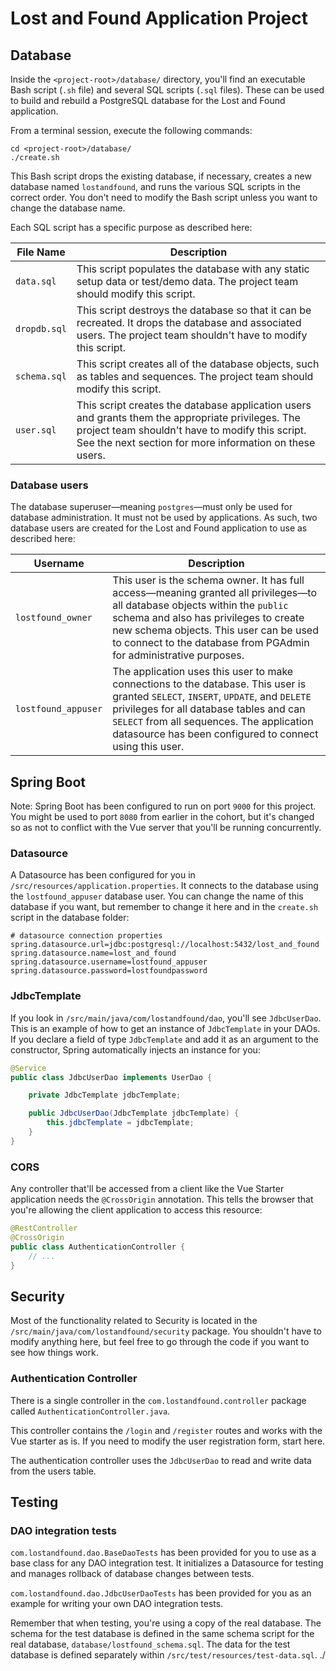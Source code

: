 # Lost and Found Application Project

## Database

Inside the `<project-root>/database/` directory, you'll find an executable Bash script (`.sh` file) and several SQL scripts (`.sql` files). These can be used to build and rebuild a PostgreSQL database for the Lost and Found application.

From a terminal session, execute the following commands:

```
cd <project-root>/database/
./create.sh
```

This Bash script drops the existing database, if necessary, creates a new database named `lostandfound`, and runs the various SQL scripts in the correct order. You don't need to modify the Bash script unless you want to change the database name.

Each SQL script has a specific purpose as described here:

| File Name | Description |
| ------- | ----------- |
| `data.sql` | This script populates the database with any static setup data or test/demo data. The project team should modify this script. |
| `dropdb.sql` | This script destroys the database so that it can be recreated. It drops the database and associated users. The project team shouldn't have to modify this script. |
| `schema.sql` | This script creates all of the database objects, such as tables and sequences. The project team should modify this script. |
| `user.sql` | This script creates the database application users and grants them the appropriate privileges. The project team shouldn't have to modify this script. <br /> See the next section for more information on these users. |

### Database users

The database superuser—meaning `postgres`—must only be used for database administration. It must not be used by applications. As such, two database users are created for the Lost and Found application to use as described here:

| Username | Description |
| -------- | ----------- |
| `lostfound_owner` | This user is the schema owner. It has full access—meaning granted all privileges—to all database objects within the `public` schema and also has privileges to create new schema objects. This user can be used to connect to the database from PGAdmin for administrative purposes. |
| `lostfound_appuser` | The application uses this user to make connections to the database. This user is granted `SELECT`, `INSERT`, `UPDATE`, and `DELETE` privileges for all database tables and can `SELECT` from all sequences. The application datasource has been configured to connect using this user. |


## Spring Boot
Note: Spring Boot has been configured to run on port `9000` for this project. You might be used to port `8080` from earlier in the cohort, but it's changed so as not to conflict with the Vue server that you'll be running concurrently.

### Datasource

A Datasource has been configured for you in `/src/resources/application.properties`. It connects to the database using the `lostfound_appuser` database user. You can change the name of this database if you want, but remember to change it here and in the `create.sh` script in the database folder:

```
# datasource connection properties
spring.datasource.url=jdbc:postgresql://localhost:5432/lost_and_found
spring.datasource.name=lost_and_found
spring.datasource.username=lostfound_appuser
spring.datasource.password=lostfoundpassword
```

### JdbcTemplate

If you look in `/src/main/java/com/lostandfound/dao`, you'll see `JdbcUserDao`. This is an example of how to get an instance of `JdbcTemplate` in your DAOs. If you declare a field of type `JdbcTemplate` and add it as an argument to the constructor, Spring automatically injects an instance for you:

```java
@Service
public class JdbcUserDao implements UserDao {

    private JdbcTemplate jdbcTemplate;

    public JdbcUserDao(JdbcTemplate jdbcTemplate) {
        this.jdbcTemplate = jdbcTemplate;
    }
}
```

### CORS

Any controller that'll be accessed from a client like the Vue Starter application needs the `@CrossOrigin` annotation. This
tells the browser that you're allowing the client application to access this resource:

```java
@RestController
@CrossOrigin
public class AuthenticationController {
    // ...
}
```

## Security

Most of the functionality related to Security is located in the `/src/main/java/com/lostandfound/security` package. You shouldn't have to modify anything here, but feel free to go through the code if you want to see how things work.

### Authentication Controller

There is a single controller in the `com.lostandfound.controller` package called `AuthenticationController.java`.

This controller contains the `/login` and `/register` routes and works with the Vue starter as is. If you need to modify the user registration form, start here.

The authentication controller uses the `JdbcUserDao` to read and write data from the users table.


## Testing


### DAO integration tests

`com.lostandfound.dao.BaseDaoTests` has been provided for you to use as a base class for any DAO integration test. It initializes a Datasource for testing and manages rollback of database changes between tests.

`com.lostandfound.dao.JdbcUserDaoTests` has been provided for you as an example for writing your own DAO integration tests.

Remember that when testing, you're using a copy of the real database. The schema for the test database is defined in the same schema script for the real database, `database/lostfound_schema.sql`. The data for the test database is defined separately within `/src/test/resources/test-data.sql`.
./